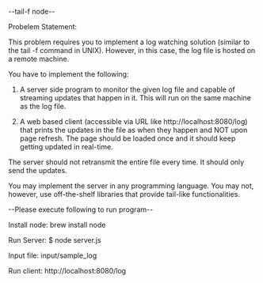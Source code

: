 --tail-f node--

Probelem Statement:

This problem requires you to implement a log watching solution (similar to the tail -f command in UNIX). However, in this case, the log file is hosted on a remote machine.

You have to implement the following:

1. A server side program to monitor the given log file and capable of streaming updates that happen in it. This will run on the same machine as the log file.

2. A web based client (accessible via URL like http://localhost:8080/log) that prints the updates in the file as when they happen and NOT upon page refresh. The page should be loaded once and it should keep getting updated in real-time. 

The server should not retransmit the entire file every time. It should only send the updates.

You may implement the server in any programming language. You may not, however, use off-the-shelf libraries that provide tail-like functionalities.

--Please execute following to run program--

Install node:
brew install node

Run Server:
$ node server.js

Input file:
input/sample_log

Run client:
http://localhost:8080/log
